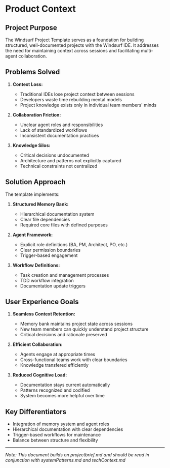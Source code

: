 # Product Context

## Project Purpose
The Windsurf Project Template serves as a foundation for building structured, well-documented projects with the Windsurf IDE. It addresses the need for maintaining context across sessions and facilitating multi-agent collaboration.

## Problems Solved

1. **Context Loss:** 
   - Traditional IDEs lose project context between sessions
   - Developers waste time rebuilding mental models
   - Project knowledge exists only in individual team members' minds
   
2. **Collaboration Friction:**
   - Unclear agent roles and responsibilities
   - Lack of standardized workflows
   - Inconsistent documentation practices
   
3. **Knowledge Silos:**
   - Critical decisions undocumented
   - Architecture and patterns not explicitly captured
   - Technical constraints not centralized

## Solution Approach

The template implements:

1. **Structured Memory Bank:**
   - Hierarchical documentation system
   - Clear file dependencies
   - Required core files with defined purposes
   
2. **Agent Framework:**
   - Explicit role definitions (BA, PM, Architect, PO, etc.)
   - Clear permission boundaries
   - Trigger-based engagement
   
3. **Workflow Definitions:**
   - Task creation and management processes
   - TDD workflow integration
   - Documentation update triggers

## User Experience Goals

1. **Seamless Context Retention:**
   - Memory bank maintains project state across sessions
   - New team members can quickly understand project structure
   - Critical decisions and rationale preserved
   
2. **Efficient Collaboration:**
   - Agents engage at appropriate times
   - Cross-functional teams work with clear boundaries
   - Knowledge transfered efficiently
   
3. **Reduced Cognitive Load:**
   - Documentation stays current automatically
   - Patterns recognized and codified
   - System becomes more helpful over time

## Key Differentiators

- Integration of memory system and agent roles
- Hierarchical documentation with clear dependencies
- Trigger-based workflows for maintenance
- Balance between structure and flexibility

---
*Note: This document builds on projectbrief.md and should be read in conjunction with systemPatterns.md and techContext.md*
